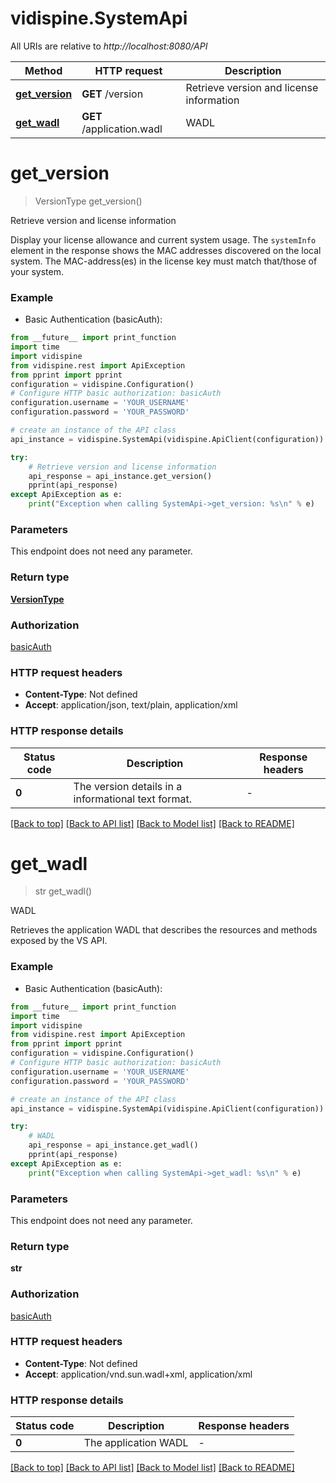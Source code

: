 # vidispine.SystemApi

All URIs are relative to *http://localhost:8080/API*

Method | HTTP request | Description
------------- | ------------- | -------------
[**get_version**](SystemApi.md#get_version) | **GET** /version | Retrieve version and license information
[**get_wadl**](SystemApi.md#get_wadl) | **GET** /application.wadl | WADL


# **get_version**
> VersionType get_version()

Retrieve version and license information

Display your license allowance and current system usage.  The `systemInfo` element in the response shows the MAC addresses discovered on the local system. The MAC-address(es) in the license key must match that/those of your system.

### Example

* Basic Authentication (basicAuth):
```python
from __future__ import print_function
import time
import vidispine
from vidispine.rest import ApiException
from pprint import pprint
configuration = vidispine.Configuration()
# Configure HTTP basic authorization: basicAuth
configuration.username = 'YOUR_USERNAME'
configuration.password = 'YOUR_PASSWORD'

# create an instance of the API class
api_instance = vidispine.SystemApi(vidispine.ApiClient(configuration))

try:
    # Retrieve version and license information
    api_response = api_instance.get_version()
    pprint(api_response)
except ApiException as e:
    print("Exception when calling SystemApi->get_version: %s\n" % e)
```

### Parameters
This endpoint does not need any parameter.

### Return type

[**VersionType**](VersionType.md)

### Authorization

[basicAuth](../README.md#basicAuth)

### HTTP request headers

 - **Content-Type**: Not defined
 - **Accept**: application/json, text/plain, application/xml

### HTTP response details
| Status code | Description | Response headers |
|-------------|-------------|------------------|
**0** | The version details in a informational text format. |  -  |

[[Back to top]](#) [[Back to API list]](../README.md#documentation-for-api-endpoints) [[Back to Model list]](../README.md#documentation-for-models) [[Back to README]](../README.md)

# **get_wadl**
> str get_wadl()

WADL

Retrieves the application WADL that describes the resources and methods exposed by the VS API.

### Example

* Basic Authentication (basicAuth):
```python
from __future__ import print_function
import time
import vidispine
from vidispine.rest import ApiException
from pprint import pprint
configuration = vidispine.Configuration()
# Configure HTTP basic authorization: basicAuth
configuration.username = 'YOUR_USERNAME'
configuration.password = 'YOUR_PASSWORD'

# create an instance of the API class
api_instance = vidispine.SystemApi(vidispine.ApiClient(configuration))

try:
    # WADL
    api_response = api_instance.get_wadl()
    pprint(api_response)
except ApiException as e:
    print("Exception when calling SystemApi->get_wadl: %s\n" % e)
```

### Parameters
This endpoint does not need any parameter.

### Return type

**str**

### Authorization

[basicAuth](../README.md#basicAuth)

### HTTP request headers

 - **Content-Type**: Not defined
 - **Accept**: application/vnd.sun.wadl+xml, application/xml

### HTTP response details
| Status code | Description | Response headers |
|-------------|-------------|------------------|
**0** | The application WADL |  -  |

[[Back to top]](#) [[Back to API list]](../README.md#documentation-for-api-endpoints) [[Back to Model list]](../README.md#documentation-for-models) [[Back to README]](../README.md)


